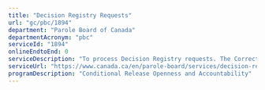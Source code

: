 ```yaml
---
title: "Decision Registry Requests"
url: "gc/pbc/1894"
department: "Parole Board of Canada"
departmentAcronym: "pbc"
serviceId: "1894"
onlineEndtoEnd: 0
serviceDescription: "To process Decision Registry requests. The Corrections and Conditional Release Act  requires the Parole Board of Canada to maintain registry of its decisions along with the reasons for those decisions. The Act also states that any person may have access to the contents of the Decision Registry for research purposes other than the name of any person, information that could be used to identify any person or information the disclosure of which could jeopardize any person’s safety."
serviceUrl: "https://www.canada.ca/en/parole-board/services/decision-registry/how-do-i-request-a-decision-from-the-registry.html,https://www.canada.ca/en/parole-board/services/victims/how-to-register-as-a-victim.html"
programDescription: "Conditional Release Openness and Accountability"
---
```

